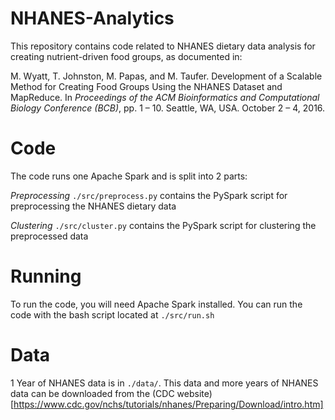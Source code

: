 # NHANES-Analytics

This repository contains code related to NHANES dietary data analysis for
creating nutrient-driven food groups, as documented in:

M. Wyatt, T. Johnston, M. Papas, and M. Taufer.  Development of a Scalable
Method for Creating Food Groups Using the NHANES Dataset and MapReduce.  In
*Proceedings of the ACM Bioinformatics and Computational Biology Conference
(BCB)*, pp. 1 – 10. Seattle, WA, USA. October 2 – 4, 2016.

# Code

The code runs one Apache Spark and is split into 2 parts:

_Preprocessing_
`./src/preprocess.py` contains the PySpark script for preprocessing the
NHANES dietary data

_Clustering_
`./src/cluster.py` contains the PySpark script for clustering the preprocessed
data

# Running

To run the code, you will need Apache Spark installed.  You can run the code
with the bash script located at `./src/run.sh`

# Data

1 Year of NHANES data is in `./data/`.  This data and more years of NHANES data
can be downloaded from the (CDC
website)[https://www.cdc.gov/nchs/tutorials/nhanes/Preparing/Download/intro.htm]

